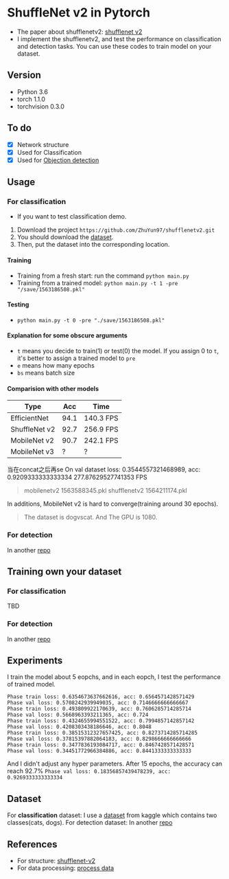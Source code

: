 # ShuffleNet v2 in Pytorch
- The paper about shufflenetv2: [shufflenet v2](https://arxiv.org/pdf/1807.11164.pdf)
- I implement the shufflenetv2, and test the performance on classification and detection tasks. You can use these codes to train model on your dataset.

## Version
- Python 3.6
- torch 1.1.0
- torchvision 0.3.0
## To do
- [x] Network structure
- [x] Used for Classification
- [x] Used for [Objection detection](https://github.com/ZhuYun97/ShufflNetv2-YOLOv3)
## Usage
### For classification
- If you want to test classification demo.
1. Download the project `https://github.com/ZhuYun97/shufflenetv2.git`
2. You should download the [dataset](https://www.kaggle.com/c/dogs-vs-cats-redux-kernels-edition).
3. Then, put the dataset into the corresponding location.
#### Training
- Training from a fresh start: run the command `python main.py`
- Training from a trained model: `python main.py -t 1 -pre "/save/1563186508.pkl"`
#### Testing
- `python main.py -t 0 -pre "./save/1563186508.pkl"`
#### Explanation for some obscure arguments
- `t` means you decide to train(1) or test(0) the model. If you assign 0 to `t`, it's better to assign a trained model to `pre` 
- `e` means how many epochs
- `bs` means batch size

#### Comparision with other models

| Type | Acc | Time |
| --- | --- | --- |
| EfficientNet | 94.1 | 140.3 FPS |
| ShuffleNet v2 | 92.7 | 256.9 FPS |
| MobileNet v2 | 90.7 | 242.1 FPS |
| MobileNet v3 | ? | ? |

当在concat之后再se
On val dataset loss: 0.3544557321468989, acc: 0.9209333333333334
277.87629527741353 FPS

> mobilenetv2 1563588345.pkl
> shufflenetv2 1564211174.pkl

In additions, MobileNet v2 is hard to converge(training around 30 epochs).
> The dataset is dogvscat. And The GPU is 1080.

### For detection
In another [repo](https://github.com/ZhuYun97/ShufflNetv2-YOLOv3)
## Training own your dataset
### For classification
TBD
### For detection
In another [repo](https://github.com/ZhuYun97/ShufflNetv2-YOLOv3)
## Experiments
I train the model about 5 eopchs, and in each eopch, I test the performance of trained model.
```
Phase train loss: 0.6354673637662616, acc: 0.6564571428571429
Phase val loss: 0.5708242939949035, acc: 0.7146666666666667
Phase train loss: 0.493809922170639, acc: 0.7606285714285714
Phase val loss: 0.5668963393211365, acc: 0.724
Phase train loss: 0.4324655994551522, acc: 0.7994857142857142
Phase val loss: 0.4208303438186646, acc: 0.8048
Phase train loss: 0.38515312327657425, acc: 0.8273714285714285
Phase val loss: 0.37815397882064183, acc: 0.8298666666666666
Phase train loss: 0.3477836193084717, acc: 0.8467428571428571
Phase val loss: 0.34451772966384886, acc: 0.8441333333333333
```
And I didn't adjust any hyper parameters. After 15 epochs, the accuracy can reach 92.7%
```Phase val loss: 0.18356857439478239, acc: 0.9269333333333334```
## Dataset
For **classification** dataset: I use a [dataset](https://www.kaggle.com/c/dogs-vs-cats-redux-kernels-edition) from kaggle which contains two classes(cats, dogs).
For detection dataset: In another [repo](https://github.com/ZhuYun97/ShufflNetv2-YOLOv3)
## References
- For structure: [shufflenet-v2](https://github.com/ericsun99/Shufflenet-v2-Pytorch)
- For data processing: [process data](https://zhuanlan.zhihu.com/p/29024978)

